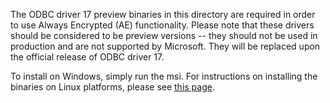 The ODBC driver 17 preview binaries in this directory are required in order to use Always Encrypted (AE) functionality. Please note that these drivers should be considered to be preview versions -- they should not be used in production and are not supported by Microsoft. They will be replaced upon the official release of ODBC driver 17.

To install on Windows, simply run the msi. For instructions on installing the binaries on Linux platforms, please see [this page](https://github.com/Microsoft/msphpsql/wiki/Install-and-configuration#odbc-17-linux-installation).
